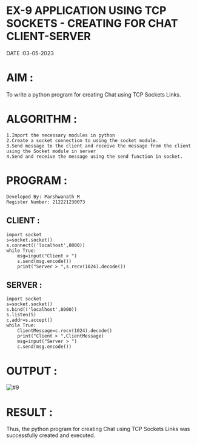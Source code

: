 # EX-9 APPLICATION USING TCP SOCKETS - CREATING FOR CHAT CLIENT-SERVER

DATE :03-05-2023

# AIM :
To write a python program for creating Chat using TCP Sockets Links.

# ALGORITHM :
```
1.Import the necessary modules in python
2.Create a socket connection to using the socket module.
3.Send message to the client and receive the message from the client using the Socket module in server
4.Send and receive the message using the send function in socket.
```
# PROGRAM :
```
Developed By: Parshwanath M
Register Number: 212221230073
```
## CLIENT :
```
import socket
s=socket.socket()
s.connect(('localhost',8000))
while True:
    msg=input("Client > ")
    s.send(msg.encode())
    print("Server > ",s.recv(1024).decode())
```
## SERVER :
```
import socket
s=socket.socket()
s.bind(('localhost',8000))
s.listen(5)
c,addr=s.accept()
while True:
    ClientMessage=c.recv(1024).decode()
    print("Client > ",ClientMessage)
    msg=input("Server > ")
    c.send(msg.encode())
```
# OUTPUT :
![#9](https://github.com/parsh2004/EX-9/assets/95388047/ec2bddb6-a206-4df5-8b7c-c50be1084786)


# RESULT :
Thus, the python program for creating Chat using TCP Sockets Links was successfully created and executed.
